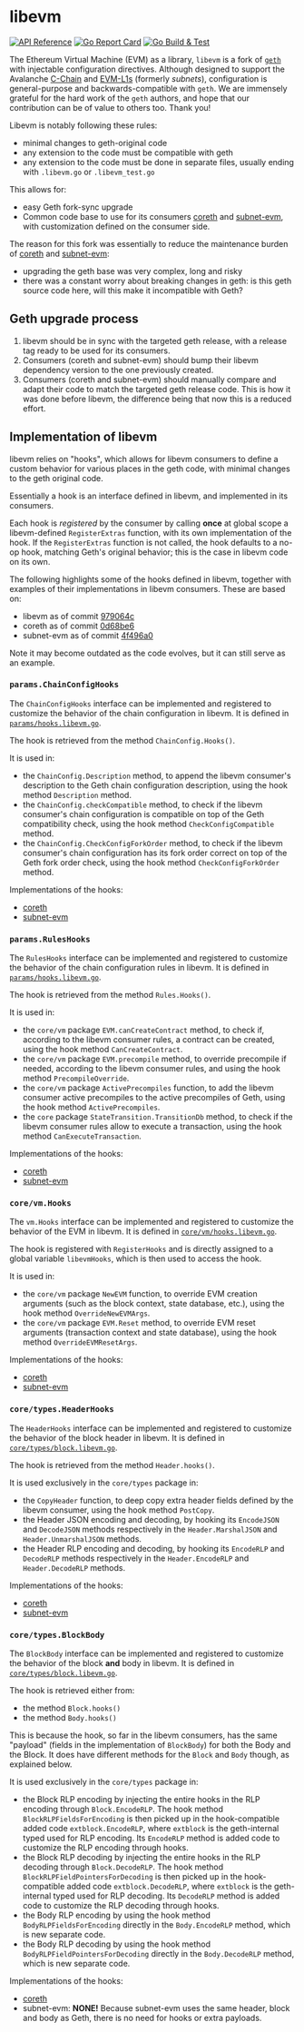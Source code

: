 # libevm

[![API Reference](https://pkg.go.dev/badge/github.com/ava-labs/libevm)](https://pkg.go.dev/github.com/ava-labs/libevm?tab=doc)
[![Go Report Card](https://goreportcard.com/badge/github.com/ava-labs/libevm)](https://goreportcard.com/report/github.com/ava-labs/libevm)
[![Go Build & Test](https://github.com/ava-labs/libevm/actions/workflows/go.yml/badge.svg?branch=main)](https://github.com/ava-labs/libevm/actions/workflows/go.yml)

The Ethereum Virtual Machine (EVM) as a library, `libevm` is a fork of [`geth`](https://github.com/ethereum/go-ethereum) with injectable configuration directives.
Although designed to support the Avalanche [C-Chain](https://github.com/ava-labs/coreth) and [EVM-L1s](https://github.com/ava-labs/subnet-evm) (formerly *subnets*), configuration is general-purpose and backwards-compatible with `geth`.
We are immensely grateful for the hard work of the `geth` authors, and hope that our contribution can be of value to others too. Thank you!

Libevm is notably following these rules:

- minimal changes to geth-original code
- any extension to the code must be compatible with geth
- any extension to the code must be done in separate files, usually ending with `.libevm.go` or `.libevm_test.go`

This allows for:

- easy Geth fork-sync upgrade
- Common code base to use for its consumers [coreth](https://github.com/ava-labs/coreth) and [subnet-evm](https://github.com/ava-labs/subnet-evm), with customization defined on the consumer side.

The reason for this fork was essentially to reduce the maintenance burden of [coreth](https://github.com/ava-labs/coreth) and [subnet-evm](https://github.com/ava-labs/subnet-evm):

- upgrading the geth base was very complex, long and risky
- there was a constant worry about breaking changes in geth: is this geth source code here, will this make it incompatible with Geth?

## Geth upgrade process

1. libevm should be in sync with the targeted geth release, with a release tag ready to be used for its consumers.
1. Consumers (coreth and subnet-evm) should bump their libevm dependency version to the one previously created.
1. Consumers (coreth and subnet-evm) should manually compare and adapt their code to match the targeted geth release code.
This is how it was done before libevm, the difference being that now this is a reduced effort.

## Implementation of libevm

libevm relies on "hooks", which allows for libevm consumers to define a custom behavior for various places in the geth code, with minimal changes to the geth original code.

Essentially a hook is an interface defined in libevm, and implemented in its consumers.

Each hook is *registered* by the consumer by calling **once** at global scope a libevm-defined `RegisterExtras` function, with its own implementation of the hook. If the `RegisterExtras` function is not called, the hook defaults to a no-op hook, matching Geth's original behavior; this is the case in libevm code on its own.

The following highlights some of the hooks defined in libevm, together with examples of their implementations in libevm consumers. These are based on:

- libevm as of commit [979064c](https://github.com/ava-labs/libevm/blob/979064cfdbc1aa8dfae118dfb1344db34d37a164)
- coreth as of commit [0d68be6](https://github.com/ava-labs/coreth/blob/0d68be6b92be7c34095487b3a512b87b8b923caa)
- subnet-evm as of commit [4f496a0](https://github.com/ava-labs/subnet-evm/blob/4f496a00f226309aa701d33ac28b33658bb2b697)

 Note it may become outdated as the code evolves, but it can still serve as an example.

### `params.ChainConfigHooks`

The `ChainConfigHooks` interface can be implemented and registered to customize the behavior of the chain configuration in libevm. It is defined in [`params/hooks.libevm.go`](../params/hooks.libevm.go).

The hook is retrieved from the method `ChainConfig.Hooks()`.

It is used in:

- the `ChainConfig.Description` method, to append the libevm consumer's description to the Geth chain configuration description, using the hook method `Description` method.
- the `ChainConfig.checkCompatible` method, to check if the libevm consumer's chain configuration is compatible on top of the Geth compatibility check, using the hook method `CheckConfigCompatible` method.
- the `ChainConfig.CheckConfigForkOrder` method, to check if the libevm consumer's chain configuration has its fork order correct on top of the Geth fork order check, using the hook method `CheckConfigForkOrder` method.

Implementations of the hooks:

- [coreth](https://github.com/ava-labs/coreth/blob/0d68be6b92be7c34095487b3a512b87b8b923caa/params/extras/config.go#L113)
- [subnet-evm](https://github.com/ava-labs/subnet-evm/blob/4f496a00f226309aa701d33ac28b33658bb2b697/params/extras/config.go#L118)

### `params.RulesHooks`

The `RulesHooks` interface can be implemented and registered to customize the behavior of the chain configuration rules in libevm. It is defined in [`params/hooks.libevm.go`](../params/hooks.libevm.go).

The hook is retrieved from the method `Rules.Hooks()`.

It is used in:

- the `core/vm` package `EVM.canCreateContract` method, to check if, according to the libevm consumer rules, a contract can be created, using the hook method `CanCreateContract`.
- the `core/vm` package `EVM.precompile` method, to override precompile if needed, according to the libevm consumer rules, and using the hook method `PrecompileOverride`.
- the `core/vm` package `ActivePrecompiles` function, to add the libevm consumer active precompiles to the active precompiles of Geth, using the hook method `ActivePrecompiles`.
- the `core` package `StateTransition.TransitionDb` method, to check if the libevm consumer rules allow to execute a transaction, using the hook method `CanExecuteTransaction`.

Implementations of the hooks:

- [coreth](https://github.com/ava-labs/coreth/blob/0d68be6b92be7c34095487b3a512b87b8b923caa/params/hooks_libevm.go#L25)
- [subnet-evm](https://github.com/ava-labs/subnet-evm/blob/4f496a00f226309aa701d33ac28b33658bb2b697/params/hooks_libevm.go#L24)

### `core/vm.Hooks`

The `vm.Hooks` interface can be implemented and registered to customize the behavior of the EVM in libevm. It is defined in [`core/vm/hooks.libevm.go`](../core/vm/hooks.libevm.go).

The hook is registered with `RegisterHooks` and is directly assigned to a global variable `libevmHooks`, which is then used to access the hook.

It is used in:

- the `core/vm` package `NewEVM` function, to override EVM creation arguments (such as the block context, state database, etc.), using the hook method `OverrideNewEVMArgs`.
- the `core/vm` package `EVM.Reset` method, to override EVM reset arguments (transaction context and state database), using the hook method `OverrideEVMResetArgs`.

Implementations of the hooks:

- [coreth](https://github.com/ava-labs/coreth/blob/0d68be6b92be7c34095487b3a512b87b8b923caa/core/evm.go#L50)
- [subnet-evm](https://github.com/ava-labs/subnet-evm/blob/4f496a00f226309aa701d33ac28b33658bb2b697/core/evm.go#L50)

### `core/types.HeaderHooks`

The `HeaderHooks` interface can be implemented and registered to customize the behavior of the block header in libevm. It is defined in [`core/types/block.libevm.go`](../core/types/block.libevm.go).

The hook is retrieved from the method `Header.hooks()`.

It is used exclusively in the `core/types` package in:

- the `CopyHeader` function, to deep copy extra header fields defined by the libevm consumer, using the hook method `PostCopy`.
- the Header JSON encoding and decoding, by hooking its `EncodeJSON` and `DecodeJSON` methods respectively in the `Header.MarshalJSON` and `Header.UnmarshalJSON` methods.
- the Header RLP encoding and decoding, by hooking its `EncodeRLP` and `DecodeRLP` methods respectively in the `Header.EncodeRLP` and `Header.DecodeRLP` methods.

Implementations of the hooks:

- [coreth](https://github.com/ava-labs/coreth/blob/0d68be6b92be7c34095487b3a512b87b8b923caa/plugin/evm/customtypes/header_ext.go#L37)
- [subnet-evm](https://github.com/ava-labs/subnet-evm/blob/4f496a00f226309aa701d33ac28b33658bb2b697/plugin/evm/customtypes/header_ext.go#L37)

### `core/types.BlockBody`

The `BlockBody` interface can be implemented and registered to customize the behavior of the block **and** body in libevm. It is defined in [`core/types/block.libevm.go`](../core/types/block.libevm.go).

The hook is retrieved either from:

- the method `Block.hooks()`
- the method `Body.hooks()`

This is because the hook, so far in the libevm consumers, has the same "payload" (fields in the implementation of `BlockBody`) for both the Body and the Block. It does have different methods for the `Block` and `Body` though, as explained below.

It is used exclusively in the `core/types` package in:

- the Block RLP encoding by injecting the entire hooks in the RLP encoding through `Block.EncodeRLP`. The hook method `BlockRLPFieldsForEncoding` is then picked up in the hook-compatible added code `extblock.EncodeRLP`, where `extblock` is the geth-internal typed used for RLP encoding. Its `EncodeRLP` method is added code to customize the RLP encoding through hooks.
- the Block RLP decoding by injecting the entire hooks in the RLP decoding through `Block.DecodeRLP`. The hook method `BlockRLPFieldPointersForDecoding` is then picked up in the hook-compatible added code `extblock.DecodeRLP`, where `extblock` is the geth-internal typed used for RLP decoding. Its `DecodeRLP` method is added code to customize the RLP decoding through hooks.
- the Body RLP encoding by using the hook method `BodyRLPFieldsForEncoding` directly in the `Body.EncodeRLP` method, which is new separate code.
- the Body RLP decoding by using the hook method `BodyRLPFieldPointersForDecoding` directly in the `Body.DecodeRLP` method, which is new separate code.

Implementations of the hooks:

- [coreth](https://github.com/ava-labs/coreth/blob/0d68be6b92be7c34095487b3a512b87b8b923caa/plugin/evm/customtypes/block_ext.go#L22)
- subnet-evm: **NONE!** Because subnet-evm uses the same header, block and body as Geth, there is no need for hooks or extra payloads.
